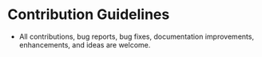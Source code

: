 # Contribution Guidelines
   - All contributions, bug reports, bug fixes, documentation improvements, enhancements, and ideas are welcome.
